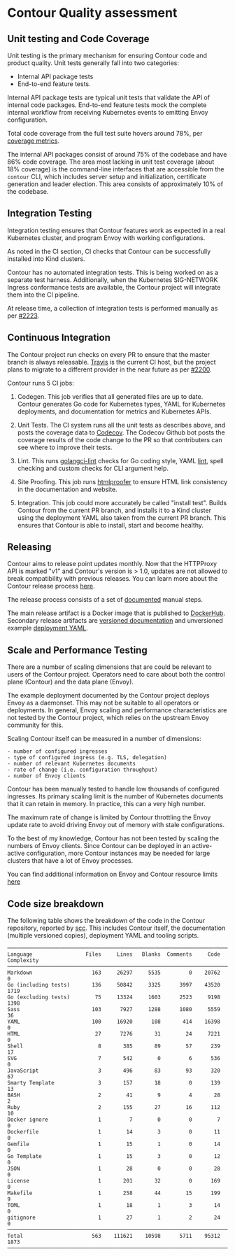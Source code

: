# Contour Quality assessment

## Unit testing and Code Coverage

Unit testing is the primary mechanism for ensuring Contour code and product quality. Unit tests generally fall into two categories:
- Internal API package tests
- End-to-end feature tests.

Internal API package tests are typical unit tests that validate the API of internal code packages. End-to-end feature tests mock the complete internal workflow from receiving Kubernetes events to emitting Envoy configuration.

Total code coverage from the full test suite hovers around 78%, per [coverage metrics](https://codecov.io/gh/projectcontour/contour).

The internal API packages consist of around 75% of the codebase and have 86% code coverage. The area most lacking in unit test coverage (about 18%
coverage) is the command-line interfaces that are accessible from the `contour` CLI, which includes server setup and initialization, certificate generation and leader election. This area consists of approximately 10% of the codebase.

## Integration Testing

Integration testing ensures that Contour features work as expected in a real Kubernetes cluster, and program Envoy with working configurations.

As noted in the CI section, CI checks that Contour can be successfully installed into Kind clusters.

Contour has no automated integration tests. This is being worked on as a separate test harness. Additionally, when the Kubernetes SIG-NETWORK Ingress conformance tests are available, the Contour project will integrate them into the CI pipeline.

At release time, a collection of integration tests is performed manually as per [#2223](https://github.com/projectcontour/contour/issues/2223).

## Continuous Integration

The Contour project run checks on every PR to ensure that the master branch is always releasable.
[Travis](https://travis-ci.org/github/projectcontour/contour)
is the current CI host, but the project plans to migrate to a different provider in the near future as per [#2200](https://github.com/projectcontour/contour/issues/2200).

Contour runs 5 CI jobs:

1. Codegen. This job verifies that all generated files are up to date. Contour generates Go code for Kubernetes types, YAML for Kubernetes deployments, and documentation for metrics and Kubernetes APIs.

2. Unit Tests. The CI system runs all the unit tests as describes above, and posts the coverage data to [Codecov](https://codecov.io/gh/projectcontour/contour). The Codecov Github bot posts the coverage results of the code change to the PR so that contributers can see where to improve their tests.

3. Lint. This runs
[golangci-lint](https://github.com/golangci/golangci-lint) checks for Go coding style, YAML [lint](https://github.com/adrienverge/yamllint),
spell checking and custom checks for CLI argument help.

4. Site Proofing. This job runs
[htmlproofer](https://github.com/gjtorikian/html-proofer) to ensure HTML link consistency in the documentation and website.

5. Integration. This job could more accurately be called "install test". Builds Contour from the current PR branch, and installs it to a Kind cluster using the deployment YAML also taken from the current PR branch. This ensures that Contour is able to install, start and become healthy.

## Releasing

Contour aims to release point updates monthly. Now that the HTTPProxy API is marked "v1" and Contour's version is > 1.0, updates are not allowed to break compatibility with previous releases. You can learn more about the Contour release process [here](https://github.com/projectcontour/contour/blob/master/RELEASES.md).

The release process consists of a set of [documented](https://projectcontour.io/resources/release-process/) manual steps.

The main release artifact is a Docker image that is published to [DockerHub](https://hub.docker.com/r/projectcontour/contour).
Secondary release artifacts are
[versioned documentation](https://projectcontour.io/docs/v1.2.1/)
and unversioned example
[deployment YAML](https://projectcontour.io/quickstart/contour.yaml).

## Scale and Performance Testing

There are a number of scaling dimensions that are could be relevant to users of the Contour project. Operators need to care about both the control plane (Contour) and the data plane (Envoy).

The example deployment documented by the Contour project deploys Envoy as a daemonset. This may not be suitable to all operators or deployments.
In general, Envoy scaling and performance characteristics are not tested by the Contour project, which relies on the upstream Envoy community for this.

Scaling Contour itself can be measured in a number of dimensions:

    - number of configured ingresses
    - type of configured ingress (e.g. TLS, delegation)
    - number of relevant Kubernetes documents
    - rate of change (i.e. configuration throughput)
    - number of Envoy clients

Contour has been manually tested to handle low thousands of configured ingresses. Its primary scaling limit is the number of Kubernetes documents that it can retain in memory. In practice, this can a very high number.

The maximum rate of change is limited by Contour throttling the Envoy update rate to avoid driving Envoy out of memory with stale configurations.

To the best of my knowledge, Contour has not been tested by scaling the numbers of Envoy clients. Since Contour can be deployed in an active-active configuration, more Contour instances may be needed for large clusters that have a lot of Envoy processes.

You can find additional information on Envoy and Contour resource limits [here](https://projectcontour.io/guides/resource-limits/)

## Code size breakdown

The following table shows the breakdown of the code in the Contour repository, reported by [scc](https://github.com/boyter/scc).  This includes Contour itself, the documentation (multiple versioned copies), deployment YAML and tooling scripts.

```
───────────────────────────────────────────────────────────────────────────────
Language                 Files     Lines   Blanks  Comments     Code Complexity
───────────────────────────────────────────────────────────────────────────────
Markdown                   163     26297     5535         0    20762          0
Go (including tests)       136     50842     3325      3997    43520       1719
Go (excluding tests)        75     13324     1603      2523     9198       1398
Sass                       103      7927     1288      1080     5559         36
YAML                       100     16920      108       414    16398          0
HTML                        27      7276       31        24     7221          0
Shell                        8       385       89        57      239         17
SVG                          7       542        0         6      536          0
JavaScript                   3       496       83        93      320         67
Smarty Template              3       157       18         0      139         13
BASH                         2        41        9         4       28          2
Ruby                         2       155       27        16      112         10
Docker ignore                1         7        0         0        7          0
Dockerfile                   1        14        3         0       11          0
Gemfile                      1        15        1         0       14          0
Go Template                  1        15        3         0       12          0
JSON                         1        28        0         0       28          0
License                      1       201       32         0      169          0
Makefile                     1       258       44        15      199          9
TOML                         1        18        1         3       14          0
gitignore                    1        27        1         2       24          0
───────────────────────────────────────────────────────────────────────────────
Total                      563    111621    10598      5711    95312       1873
───────────────────────────────────────────────────────────────────────────────
```

